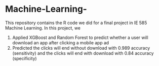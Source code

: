# Machine-Learning-
This repository contains the R code we did for a final project in IE 585 Machine Learning. In this project, we 
1) Applied XGBoost and Random Forest to predict whether a user will download an app after clicking a mobile app ad
2) Predicted the clicks will end without download with 0.989 accuracy (sensitivity) and the clicks will end with download
with 0.84 accuracy (specificity)
